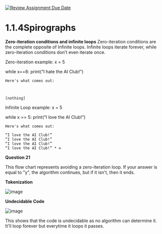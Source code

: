 [![Review Assignment Due Date](https://classroom.github.com/assets/deadline-readme-button-22041afd0340ce965d47ae6ef1cefeee28c7c493a6346c4f15d667ab976d596c.svg)](https://classroom.github.com/a/SkD24yV8)
# 1.1.4Spirographs

**Zero-iteration conditions and infinite loops**
Zero-iteration conditions are the complete opposite of Infinite loops. Infinite loops iterate forever, while zero-iteration conditions don’t even iterate once. 

Zero-iteration example:
x = 5

while x==8:
	print(“I hate the AI Club!”)
	
	Here's what comes out:



	[nothing]




Infinite Loop example:
x = 5

while x == 5:
	print(“I love the AI Club!”)

	Here's what comes out:

	“I love the AI Club!”
	“I love the AI Club!”
	“I love the AI Club!”
	“I love the AI Club!” * ∞


**Question 21**

This flow chart represents avoiding a zero-iteration loop. If your answer is equal to "y", the algorithm continues, but if it isn't, then it ends.
   
**Tokenization**

![image](https://github.com/user-attachments/assets/90e55e47-3ef1-4718-96b6-b946fdcc5d05)

**Undecidable Code**

![image](https://github.com/user-attachments/assets/f6765f83-2bc6-446c-995b-3f73e300efa8)

This shows that the code is undecidable as no algorithm can determine it. It'll loop forever but everytime it loops it passes.


   


